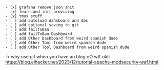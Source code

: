     - [x] grafana remove json shit
    - [x] learn and init provising
    - [x] tmux stuff
    - [ ] add autoload dahsboard and dbs
    - [ ] add optional saving to git
    - [ ] add failToBan
    - [ ] add failToBan Dashboard
    - [ ] add Other Dashboard from weird spanish dude
    - [ ] add Other Tool from weird spanish dude
    - [ ] add Other Tool Dashboard from weird spanish dude

-> why use git when you have an blog oO wtf oldi
https://blog.elhacker.net/2023/12/tutorial-apache-modsecurity-waf.html